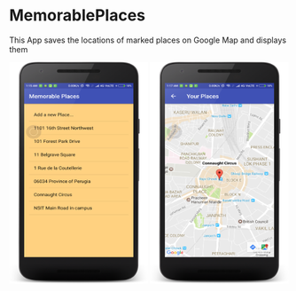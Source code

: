 # MemorablePlaces
This App saves the locations of marked places on Google Map and displays them
<p align="center">
  <img src="https://github.com/haershily/MemorablePlaces/blob/master/ss1.png"350" width="250" height="400"/>
  <img src="https://github.com/haershily/MemorablePlaces/blob/master/ss2.png" width="250" height="400"/>
</p>
